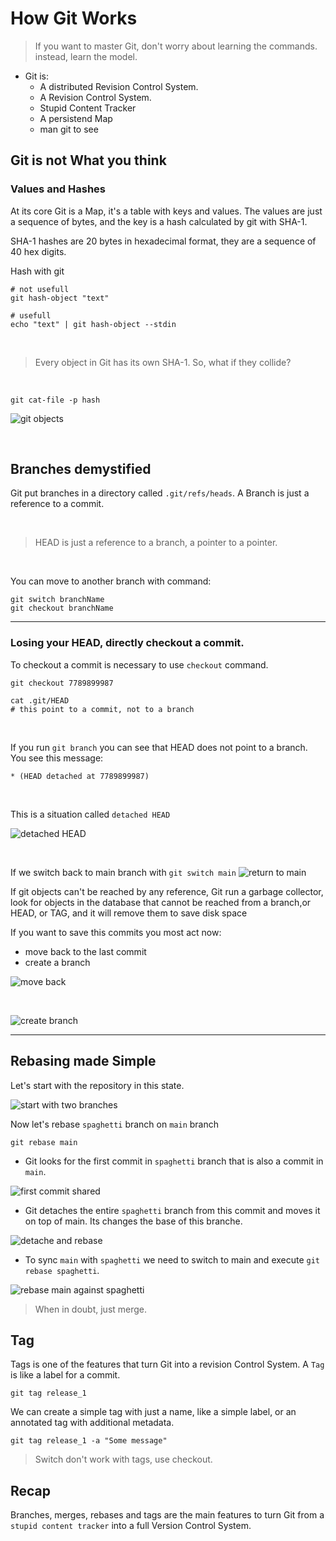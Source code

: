 # How Git Works

> If you want to master Git, don't worry about learning the commands. instead, learn the model.  

- Git is: 
  - A distributed Revision Control System.
  - A Revision Control System.
  - Stupid Content Tracker
  - A persistend Map
  - man git to see  

## Git is not What you think

### Values and Hashes
At its core Git is a Map, it's a table with keys and values. The values are just a sequence of bytes, and the key is a hash calculated by git with SHA-1.  


SHA-1 hashes are 20 bytes in hexadecimal format, they are a sequence of 40 hex digits.

Hash with git

```shell
# not usefull
git hash-object "text"

# usefull
echo "text" | git hash-object --stdin
```  

<br />  

> Every object in Git has its own SHA-1. So, what if they collide?  

<br />

```shel
git cat-file -p hash
```

![git objects](./assets/001.png)  

<br />

## Branches demystified
Git put branches in a directory called `.git/refs/heads`. A Branch is just a reference to a commit.  

<br />

> HEAD is just a reference to a branch, a pointer to a pointer.  

<br />

You can move to another branch with command:
```shell
git switch branchName
git checkout branchName
```
<hr />

### Losing your HEAD, directly checkout a commit.  

To checkout a commit is necessary to use `checkout` command.

```shell
git checkout 7789899987

cat .git/HEAD
# this point to a commit, not to a branch
```  

<br />

If you run `git branch` you can see that HEAD does not point to a branch. You see this message:
```
* (HEAD detached at 7789899987)
```   

<br />

This is a situation called `detached HEAD`

![detached HEAD](./assets/002.png)  

<br />

If we switch back to main branch with `git switch main` 
![return to main](./assets/003.png)  

If git objects can't be reached by any reference, Git run a garbage collector, look for objects in the database that cannot be reached from a branch,or HEAD, or TAG, and it will remove them to save disk space

If you want to save this commits you most act now:
- move back to the last commit
- create a branch

![move back](./assets/004.png)  

<br />   

![create branch](./assets/005.png) 

<hr />

## Rebasing made Simple  

Let's start with the repository in this state.  

![start with two branches](./assets/006.png)  

Now let's rebase `spaghetti` branch on `main` branch
```shell
git rebase main
```  

- Git looks for the first commit in `spaghetti` branch that is also a commit in `main`.  

![first commit shared](./assets/007.png)  

- Git detaches the entire  `spaghetti` branch from this commit and moves it on top of main. Its changes the base of this branche.  

![detache and rebase](./assets/008.png)  

- To sync `main` with `spaghetti` we need to switch to main and execute `git rebase spaghetti`.  

![rebase main against spaghetti ](./assets/009.png)

> When in doubt, just merge.

## Tag
Tags is one of the features that turn Git into a revision Control System.
A `Tag` is like a label for a commit.
```shell
git tag release_1
```
We can create a simple tag with just a name, like a simple label, or an annotated tag with additional metadata.
```shell
git tag release_1 -a "Some message"
```
> Switch don't work with tags, use checkout.

## Recap
Branches, merges, rebases and tags are the main features to turn Git from a `stupid content tracker` into a full Version Control System.